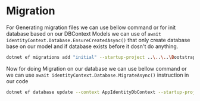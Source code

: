 # Migration

For Generating migration files we can use bellow command or for init database based on our DBContext Models we can use of `await identityContext.Database.EnsureCreatedAsync()` that only create database base on our model and if database exists before it dosn't do anything.

``` bash
dotnet ef migrations add "initial" --startup-project ..\..\..\Bootstrapper\eLearn.Api\eLearn.Api.csproj -o Persistence/Migrations/ --context AppIdentityDbContext
```
Now for doing Migration on our database we can use bellow command or we can use `await identityContext.Database.MigrateAsync()` instruction in our code 

``` bash
dotnet ef database update --context AppIdentityDbContext --startup-project ..\..\..\Bootstrapper\eLearn.Api\eLearn.Api.csproj
```
